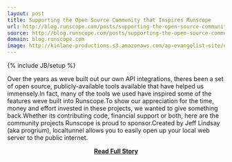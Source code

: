 ```yaml
---
layout: post
title: Supporting the Open Source Community that Inspires Runscope
url: http://blog.runscope.com/posts/supporting-the-open-source-community-that-inspires-runscope
source: http://blog.runscope.com/posts/supporting-the-open-source-community-that-inspires-runscope
domain: blog.runscope.com
image: http://kinlane-productions.s3.amazonaws.com/ap-evangelist-site/curated/screenshots/9293_blog_runscope_com.png
---
```

{% include JB/setup %}<p>Over the years as weve built out our own API integrations, theres been a set of open source, publicly-available tools available that have helped us immensely.In fact, many of the tools we used have inspired some of the features weve built into Runscope.To show our appreciation for the time, money and effort invested in these projects, we wanted to give something back.Whether its contributing code, financial support or both, here are the community projects Runscope is proud to sponsor.Created by Jeff Lindsay (aka progrium), localtunnel allows you to easily open up your local web server to the public internet.</p>
<center><p><a href="http://blog.runscope.com/posts/supporting-the-open-source-community-that-inspires-runscope" style='padding:25px; font-sze:18px; font-weight: bold;'>Read Full Story</a></p></center>
